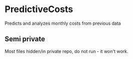 # PredictiveCosts
Predicts and analyzes monthly costs from previous data 

## Semi private
Most files hidden/in private repo, do not run - it won't work. 
